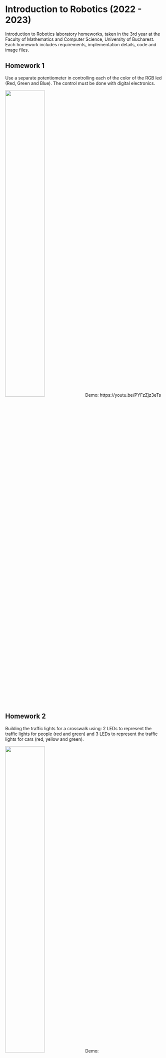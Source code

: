 # Introduction to Robotics (2022 - 2023)
Introduction to Robotics laboratory homeworks, taken in the 3rd year at the Faculty of Mathematics and Computer Science, University of Bucharest. Each homework includes requirements, implementation details, code and image files.

## Homework 1
Use a separate potentiometer in controlling each of the color of the RGB led (Red, Green and Blue).  The control must be done with digital electronics.

<img src="https://user-images.githubusercontent.com/63780942/197807340-74619d9c-2af2-4e26-bccd-e27cbba30da3.png" style="width: 50%;"/>
Demo: https://youtu.be/PYFzZjz3eTs

## Homework 2
Building the traffic lights for a crosswalk using: 2 LEDs to represent the traffic lights for people (red and green) and 3 LEDs to represent the traffic lights for cars (red, yellow and green).

<img src="https://user-images.githubusercontent.com/63780942/199254066-5ec5c23a-67e5-4c3c-aae4-6f16922f32d7.png" style="width: 50%;"/>
Demo: https://youtu.be/DceG4eFD4A0

## Homework 3
With a 7-segment display, use the joystick to control the position ofthe segment and "draw" on the display. The movement between segments should be natural (meaning they should jump from the current position only to neighbors, but without passing through "walls").

<img src="https://user-images.githubusercontent.com/63780942/200663670-025281e6-423b-4935-be09-e2bf6b3d9fc0.png" style="width: 50%;"/>
Demo: https://youtu.be/iPd-bjtZ1IY

## Homework 4
Use the joystick to move through the 4 digit 7-segment displays digits, press the button to lock in on the current digit and use the other axis to increment or decrement the number. Keep the button pressed to reset all the digit values and the current position to the first digit in the first state.

<img src="https://user-images.githubusercontent.com/63780942/201972968-9a52cb03-85f0-45c5-829c-ac6b9f0a70cd.png" style="width: 50%;"/>
Demo: https://youtu.be/GnH7jFEcMfk

## Homework 5

Instructions

    1. When powering up the game, a greeting message is shown until the joystick button is pressed
    2. Contains the following categories:
            (a) Start game - when pressed, the game starts with the default difficulty (Low)
            (b) Highscore:
                    - initially, it prints the saved value from the EEPROM
                    - when a player makes a new highscore, the value is updated and saved to EEPROM
            (c) Settings:
                    - Name: when locked (i.e the joystick button was pressed) reads the value from Serial and store it
                    - Difficuly: there are 3 different values (LOW, MEDIUM, HIGH)
                    - Sound: ON or OFF - saved to EEPROM
                    - Matrix brightness - from 0 to 15 - saved to EEPROM
                    - LCD brightness - from 0 to 255 - saved to EEPROM
                    - Back - when pressed, returns to the main menu
            (d) Info: includes details about the github profile
            (e) How to play: short and informative description
    3. The navigation through the menu is done by moving the joystick UP and DOWN

In this game, the player uses the joystick to move the main LED. At the same time, random generated food is placed on the matrix. As the main LED goes through the food, the score is increased:

    - For LOW difficulty: +1 for every 3 pieces of food
    - For MEDIUM difficulty: +1 for every 2 pieces of food
    - For HIGH difficulty: +1 for every piece of food
    
Increasing the difficulty makes the main LED move faster.

<img src="https://user-images.githubusercontent.com/63780942/206270434-feaf471d-c56b-4979-8cb6-9ad87cee0516.png" style="width: 50%;"/>
Demo: https://youtu.be/2HMOlzzKrJI
